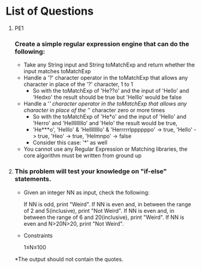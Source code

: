 # List of Questions

1. PE1
	### Create a simple regular expression engine that can do the following:
	* Take any String input and String toMatchExp and return whether the input matches toMatchExp
	* Handle a '?' character operator in the toMatchExp that allows any character in place of the '?' character, 1 to 1
		* So with the toMatchExp of 'He??o' and the input of 'Hello' and 'Hedxo' the result should be true but 'Helllo' would be false
	* Handle a '*' character operator in the toMatchExp that allows any character in place of the '*' character zero or more times
		* So with the toMatchExp of 'He*o' and the input of 'Hello' and 'Herro' and 'Helllllllllo' and 'Helo' the result would be true,
		* 'He***o', 'Helllo' & 'Hellllllllo' & 'Herrrrrlppppppo' -> true, 'Hello' -> true, 'Heo' -> true, 'Helmnpo' -> false
		* Consider this case: '*' as well
	* You cannot use any Regular Expression or Matching libraries, the core algorithm must be written from ground up

2. 
	### This problem will test your knowledge on "if-else" statements.
	* Given an integer NN as input, check the following:

		If NN is odd, print "Weird".
		If NN is even and, in between the range of 2 and 5(inclusive), print "Not Weird".
		If NN is even and, in between the range of 6 and 20(inclusive), print "Weird".
		If NN is even and N>20N>20, print "Not Weird".

	* Constraints

		1≤N≤100

	*The output should not contain the quotes.
